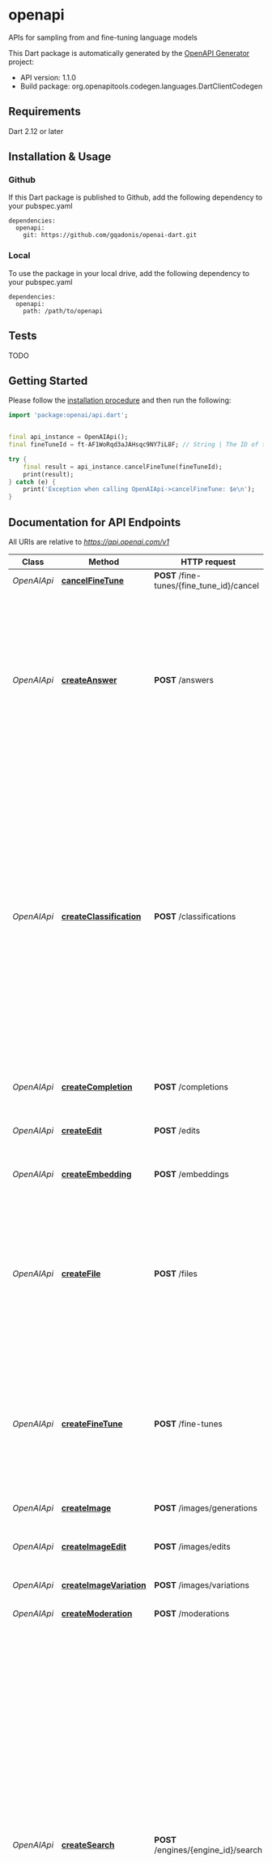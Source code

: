 # openapi
APIs for sampling from and fine-tuning language models

This Dart package is automatically generated by the [OpenAPI Generator](https://openapi-generator.tech) project:

- API version: 1.1.0
- Build package: org.openapitools.codegen.languages.DartClientCodegen

## Requirements

Dart 2.12 or later

## Installation & Usage

### Github
If this Dart package is published to Github, add the following dependency to your pubspec.yaml
```
dependencies:
  openapi:
    git: https://github.com/gqadonis/openai-dart.git
```

### Local
To use the package in your local drive, add the following dependency to your pubspec.yaml
```
dependencies:
  openapi:
    path: /path/to/openapi
```

## Tests

TODO

## Getting Started

Please follow the [installation procedure](#installation--usage) and then run the following:

```dart
import 'package:openai/api.dart';


final api_instance = OpenAIApi();
final fineTuneId = ft-AF1WoRqd3aJAHsqc9NY7iL8F; // String | The ID of the fine-tune job to cancel 

try {
    final result = api_instance.cancelFineTune(fineTuneId);
    print(result);
} catch (e) {
    print('Exception when calling OpenAIApi->cancelFineTune: $e\n');
}

```

## Documentation for API Endpoints

All URIs are relative to *https://api.openai.com/v1*

Class | Method | HTTP request | Description
------------ | ------------- | ------------- | -------------
*OpenAIApi* | [**cancelFineTune**](doc//OpenAIApi.md#cancelfinetune) | **POST** /fine-tunes/{fine_tune_id}/cancel | Immediately cancel a fine-tune job. 
*OpenAIApi* | [**createAnswer**](doc//OpenAIApi.md#createanswer) | **POST** /answers | Answers the specified question using the provided documents and examples.  The endpoint first [searches](/docs/api-reference/searches) over provided documents or files to find relevant context. The relevant context is combined with the provided examples and question to create the prompt for [completion](/docs/api-reference/completions). 
*OpenAIApi* | [**createClassification**](doc//OpenAIApi.md#createclassification) | **POST** /classifications | Classifies the specified `query` using provided examples.  The endpoint first [searches](/docs/api-reference/searches) over the labeled examples to select the ones most relevant for the particular query. Then, the relevant examples are combined with the query to construct a prompt to produce the final label via the [completions](/docs/api-reference/completions) endpoint.  Labeled examples can be provided via an uploaded `file`, or explicitly listed in the request using the `examples` parameter for quick tests and small scale use cases. 
*OpenAIApi* | [**createCompletion**](doc//OpenAIApi.md#createcompletion) | **POST** /completions | Creates a completion for the provided prompt and parameters
*OpenAIApi* | [**createEdit**](doc//OpenAIApi.md#createedit) | **POST** /edits | Creates a new edit for the provided input, instruction, and parameters
*OpenAIApi* | [**createEmbedding**](doc//OpenAIApi.md#createembedding) | **POST** /embeddings | Creates an embedding vector representing the input text.
*OpenAIApi* | [**createFile**](doc//OpenAIApi.md#createfile) | **POST** /files | Upload a file that contains document(s) to be used across various endpoints/features. Currently, the size of all the files uploaded by one organization can be up to 1 GB. Please contact us if you need to increase the storage limit. 
*OpenAIApi* | [**createFineTune**](doc//OpenAIApi.md#createfinetune) | **POST** /fine-tunes | Creates a job that fine-tunes a specified model from a given dataset.  Response includes details of the enqueued job including job status and the name of the fine-tuned models once complete.  [Learn more about Fine-tuning](/docs/guides/fine-tuning) 
*OpenAIApi* | [**createImage**](doc//OpenAIApi.md#createimage) | **POST** /images/generations | Creates an image given a prompt.
*OpenAIApi* | [**createImageEdit**](doc//OpenAIApi.md#createimageedit) | **POST** /images/edits | Creates an edited or extended image given an original image and a prompt.
*OpenAIApi* | [**createImageVariation**](doc//OpenAIApi.md#createimagevariation) | **POST** /images/variations | Creates a variation of a given image.
*OpenAIApi* | [**createModeration**](doc//OpenAIApi.md#createmoderation) | **POST** /moderations | Classifies if text violates OpenAI's Content Policy
*OpenAIApi* | [**createSearch**](doc//OpenAIApi.md#createsearch) | **POST** /engines/{engine_id}/search | The search endpoint computes similarity scores between provided query and documents. Documents can be passed directly to the API if there are no more than 200 of them.  To go beyond the 200 document limit, documents can be processed offline and then used for efficient retrieval at query time. When `file` is set, the search endpoint searches over all the documents in the given file and returns up to the `max_rerank` number of documents. These documents will be returned along with their search scores.  The similarity score is a positive score that usually ranges from 0 to 300 (but can sometimes go higher), where a score above 200 usually means the document is semantically similar to the query. 
*OpenAIApi* | [**deleteFile**](doc//OpenAIApi.md#deletefile) | **DELETE** /files/{file_id} | Delete a file.
*OpenAIApi* | [**deleteModel**](doc//OpenAIApi.md#deletemodel) | **DELETE** /models/{model} | Delete a fine-tuned model. You must have the Owner role in your organization.
*OpenAIApi* | [**downloadFile**](doc//OpenAIApi.md#downloadfile) | **GET** /files/{file_id}/content | Returns the contents of the specified file
*OpenAIApi* | [**listEngines**](doc//OpenAIApi.md#listengines) | **GET** /engines | Lists the currently available (non-finetuned) models, and provides basic information about each one such as the owner and availability.
*OpenAIApi* | [**listFiles**](doc//OpenAIApi.md#listfiles) | **GET** /files | Returns a list of files that belong to the user's organization.
*OpenAIApi* | [**listFineTuneEvents**](doc//OpenAIApi.md#listfinetuneevents) | **GET** /fine-tunes/{fine_tune_id}/events | Get fine-grained status updates for a fine-tune job. 
*OpenAIApi* | [**listFineTunes**](doc//OpenAIApi.md#listfinetunes) | **GET** /fine-tunes | List your organization's fine-tuning jobs 
*OpenAIApi* | [**listModels**](doc//OpenAIApi.md#listmodels) | **GET** /models | Lists the currently available models, and provides basic information about each one such as the owner and availability.
*OpenAIApi* | [**retrieveEngine**](doc//OpenAIApi.md#retrieveengine) | **GET** /engines/{engine_id} | Retrieves a model instance, providing basic information about it such as the owner and availability.
*OpenAIApi* | [**retrieveFile**](doc//OpenAIApi.md#retrievefile) | **GET** /files/{file_id} | Returns information about a specific file.
*OpenAIApi* | [**retrieveFineTune**](doc//OpenAIApi.md#retrievefinetune) | **GET** /fine-tunes/{fine_tune_id} | Gets info about the fine-tune job.  [Learn more about Fine-tuning](/docs/guides/fine-tuning) 
*OpenAIApi* | [**retrieveModel**](doc//OpenAIApi.md#retrievemodel) | **GET** /models/{model} | Retrieves a model instance, providing basic information about the model such as the owner and permissioning.


## Documentation For Models

 - [CreateAnswerRequest](doc//CreateAnswerRequest.md)
 - [CreateAnswerRequestStop](doc//CreateAnswerRequestStop.md)
 - [CreateAnswerResponse](doc//CreateAnswerResponse.md)
 - [CreateAnswerResponseSelectedDocumentsInner](doc//CreateAnswerResponseSelectedDocumentsInner.md)
 - [CreateClassificationRequest](doc//CreateClassificationRequest.md)
 - [CreateClassificationResponse](doc//CreateClassificationResponse.md)
 - [CreateClassificationResponseSelectedExamplesInner](doc//CreateClassificationResponseSelectedExamplesInner.md)
 - [CreateCompletionRequest](doc//CreateCompletionRequest.md)
 - [CreateCompletionRequestPrompt](doc//CreateCompletionRequestPrompt.md)
 - [CreateCompletionRequestStop](doc//CreateCompletionRequestStop.md)
 - [CreateCompletionResponse](doc//CreateCompletionResponse.md)
 - [CreateCompletionResponseChoicesInner](doc//CreateCompletionResponseChoicesInner.md)
 - [CreateCompletionResponseChoicesInnerLogprobs](doc//CreateCompletionResponseChoicesInnerLogprobs.md)
 - [CreateCompletionResponseUsage](doc//CreateCompletionResponseUsage.md)
 - [CreateEditRequest](doc//CreateEditRequest.md)
 - [CreateEditResponse](doc//CreateEditResponse.md)
 - [CreateEmbeddingRequest](doc//CreateEmbeddingRequest.md)
 - [CreateEmbeddingRequestInput](doc//CreateEmbeddingRequestInput.md)
 - [CreateEmbeddingResponse](doc//CreateEmbeddingResponse.md)
 - [CreateEmbeddingResponseDataInner](doc//CreateEmbeddingResponseDataInner.md)
 - [CreateEmbeddingResponseUsage](doc//CreateEmbeddingResponseUsage.md)
 - [CreateFineTuneRequest](doc//CreateFineTuneRequest.md)
 - [CreateImageRequest](doc//CreateImageRequest.md)
 - [CreateModerationRequest](doc//CreateModerationRequest.md)
 - [CreateModerationRequestInput](doc//CreateModerationRequestInput.md)
 - [CreateModerationResponse](doc//CreateModerationResponse.md)
 - [CreateModerationResponseResultsInner](doc//CreateModerationResponseResultsInner.md)
 - [CreateModerationResponseResultsInnerCategories](doc//CreateModerationResponseResultsInnerCategories.md)
 - [CreateModerationResponseResultsInnerCategoryScores](doc//CreateModerationResponseResultsInnerCategoryScores.md)
 - [CreateSearchRequest](doc//CreateSearchRequest.md)
 - [CreateSearchResponse](doc//CreateSearchResponse.md)
 - [CreateSearchResponseDataInner](doc//CreateSearchResponseDataInner.md)
 - [DeleteFileResponse](doc//DeleteFileResponse.md)
 - [DeleteModelResponse](doc//DeleteModelResponse.md)
 - [Engine](doc//Engine.md)
 - [FineTune](doc//FineTune.md)
 - [FineTuneEvent](doc//FineTuneEvent.md)
 - [ImagesResponse](doc//ImagesResponse.md)
 - [ImagesResponseDataInner](doc//ImagesResponseDataInner.md)
 - [ListEnginesResponse](doc//ListEnginesResponse.md)
 - [ListFilesResponse](doc//ListFilesResponse.md)
 - [ListFineTuneEventsResponse](doc//ListFineTuneEventsResponse.md)
 - [ListFineTunesResponse](doc//ListFineTunesResponse.md)
 - [ListModelsResponse](doc//ListModelsResponse.md)
 - [Model](doc//Model.md)
 - [OpenAIFile](doc//OpenAIFile.md)


## Documentation For Authorization

 All endpoints do not require authorization.


## Author



